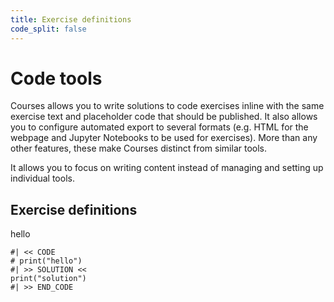 ```yaml
---
title: Exercise definitions
code_split: false
---
```


# Code tools
Courses allows you to write solutions to code exercises inline with the same exercise text and placeholder code that should be published. It also allows you to configure automated export to several formats (e.g. HTML for the webpage and Jupyter Notebooks to be used for exercises). More than any other features, these make Courses distinct from similar tools.

It allows you to focus on writing content instead of managing and setting up individual tools.


## Exercise definitions

hello
```
#| << CODE
# print("hello")
#| >> SOLUTION <<
print("solution")
#| >> END_CODE
```